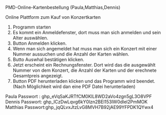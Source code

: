 PMD-Online-Kartenbestellung
(Paula,Matthias,Dennis)

Online Plattform zum Kauf von Konzertkarten 

1. Programm starten
2. Es kommt ein Anmeldefenster, dort muss man sich anmelden und sein Alter auswählen.
3. Button Anmelden klicken.
4. Wenn man sich angemeldet hat muss man sich ein Konzert mit einer Nummer aussuchen und die Anzahl der Karten wählen.
5. Butto Auswhal bestätigen klicken.
6. Jetzt erscheint ein Rechnungsfenster. Dort wird das die ausgewählt Nummer von dem Konzert, die Anzahl der Karten und der erechnete Gesamtpreis angezeigt.
7. Button PDF herunterladen klicken und das Programm wird beendet.(Nach Möglichkeit wird dan eine PDF Datei herunterladen)





Paula Passwort : 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
Dennis Passwort: 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
Matthias Passwort: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




